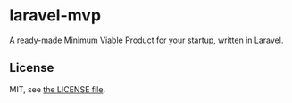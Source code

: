 # laravel-mvp
A ready-made Minimum Viable Product for your startup, written in Laravel.

## License

MIT, see [the LICENSE file](LICENSE.md).
